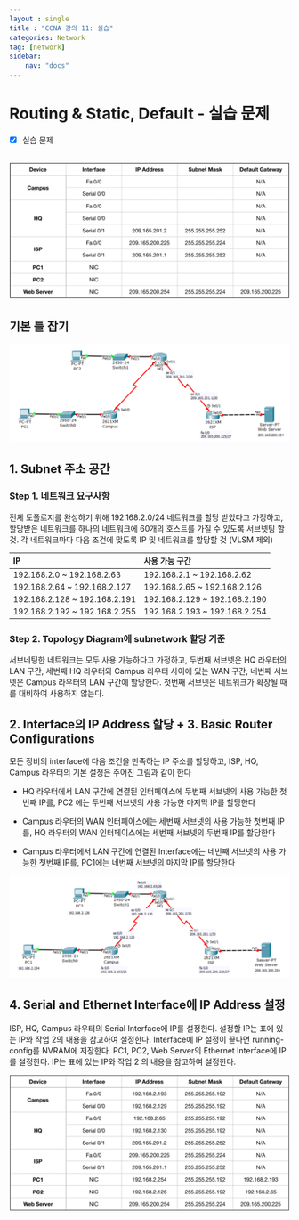 ```yaml
---
layout : single
title : "CCNA 강의 11: 실습"
categories: Network
tag: [network]
sidebar:
    nav: "docs"
---
```


# Routing & Static, Default - 실습 문제
-  [x] 실습 문제

<br>

<img src = "/images/network/packet_1/1.jpg">

## 기본 틀 잡기

<img src = "/images/network/packet_1/1.png">

## 1. Subnet 주소 공간

### Step 1. 네트워크 요구사항

전체 토폴로지를 완성하기 위해 192.168.2.0/24 네트워크를 할당 받았다고 가정하고, 할당받은 네트워크를 하나의 네트워크에 60개의 호스트를 가질 수 있도록 서브넷팅 할 것. 각 네트워크마다 다음 조건에 맞도록 IP 및 네트워크를 할당할 것 (VLSM 제외)

|IP|사용 가능 구간|
|:---|:---|
|192.168.2.0 ~ 192.168.2.63|192.168.2.1 ~ 192.168.2.62|
|192.168.2.64 ~ 192.168.2.127|192.168.2.65 ~ 192.168.2.126|
|192.168.2.128 ~ 192.168.2.191|192.168.2.129 ~ 192.168.2.190|
|192.168.2.192 ~ 192.168.2.255|192.168.2.193 ~ 192.168.2.254|

### Step 2. Topology Diagram에 subnetwork 할당 기준

서브네팅한 네트워크는 모두 사용 가능하다고 가정하고, 두번째 서브넷은 HQ 라우터의 LAN 구간, 세번째 HQ 라우터와 Campus 라우터 사이에 있는 WAN 구간, 네번째 서브넷은 Campus 라우터의 LAN 구간에 할당한다. 첫번째 서브넷은 네트워크가 확장될 때를 대비하여 사용하지 않는다.

## 2. Interface의 IP Address 할당 + 3. Basic Router Configurations

모든 장비의 interface에 다음 조건을 만족하는 IP 주소를 할당하고, ISP, HQ, Campus 라우터의 기본 설정은 주어진 그림과 같이 한다

- HQ 라우터에서 LAN 구간에 연결된 인터페이스에 두번째 서브넷의 사용 가능한 첫번째 IP를, PC2 에는 두번째 서브넷의 사용 가능한 마지막 IP를 할당한다 

- Campus 라우터의 WAN 인터페이스에는 세번째 서브넷의 사용 가능한 첫번째 IP를, HQ 라우터의 WAN 인터페이스에는 세번째 서브넷의 두번째 IP를 할당한다

- Campus 라우터에서 LAN 구간에 연결된 Interface에는 네번째 서브넷의 사용 가능한 첫번째 IP를, PC1에는 네번째 서브넷의 마지막 IP를 할당한다

<img src = "/images/network/packet_1/2.png">

## 4. Serial and Ethernet Interface에 IP Address 설정

ISP, HQ, Campus 라우터의 Serial Interface에 IP를 설정한다. 설정할 IP는 표에 있는 IP와 작업 2의 내용을 참고하여 설정한다. Interface에 IP 설정이 끝나면 running-config를 NVRAM에 저장한다. PC1, PC2, Web Server의 Ethernet Interface에 IP를 설정한다. IP는 표에 있는 IP와 작업 2 의 내용을 참고하여 설정한다.

<img src = "/images/network/packet_1/2.jpg">